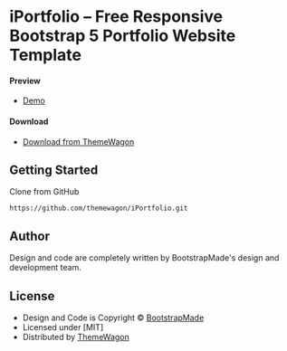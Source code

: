 # iPortfolio – Free Responsive Bootstrap 5 Portfolio Website Template

#### Preview

 - [Demo](https://themewagon.github.io/iPortfolio/)

#### Download
 - [Download from ThemeWagon](https://themewagon.com/themes/iportfolio/)
 
 
## Getting Started

Clone from GitHub 
```
https://github.com/themewagon/iPortfolio.git
```

## Author

Design and code are completely written by BootstrapMade's design and development team.  


## License

 - Design and Code is Copyright &copy; [BootstrapMade](https://bootstrapmade.com/)
 - Licensed under [MIT]
 - Distributed by [ThemeWagon](https://themewagon.com)


